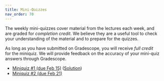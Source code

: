 ```yaml
---
title: Mini-Quizzes
nav_order: 70
---
```


The weekly mini-quizzes cover material from the lectures each week, and are graded for *completion credit*. We believe they are a useful tool to check your understanding of the material and to prepare for the quizzes.

As long as you have submitted on Gradescope, you will receive *full credit* for the miniquiz. We will provide feedback on the accuracy of your mini-quiz answers through Gradescope.

- [Miniquiz #1 (due Feb 15)](https://www.gradescope.com/courses/727449/assignments/4071764) ([Solution](/assets/documents/miniquizzes/miniquiz-1-sol.pdf))
- [Miniquiz #2 (due Feb 21)](https://www.gradescope.com/courses/727449/assignments/4111157)
